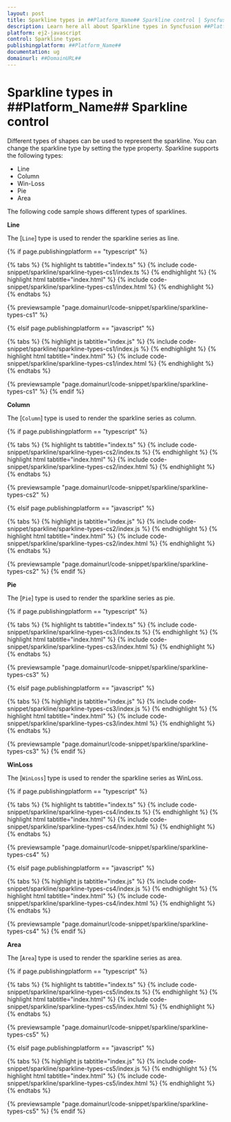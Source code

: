 ```yaml
---
layout: post
title: Sparkline types in ##Platform_Name## Sparkline control | Syncfusion
description: Learn here all about Sparkline types in Syncfusion ##Platform_Name## Sparkline control of Syncfusion Essential JS 2 and more.
platform: ej2-javascript
control: Sparkline types 
publishingplatform: ##Platform_Name##
documentation: ug
domainurl: ##DomainURL##
---
```


# Sparkline types in ##Platform_Name## Sparkline control

Different types of shapes can be used to represent the sparkline. You can change the sparkline type by setting the type property. Sparkline supports the following types:

* Line
* Column
* Win-Loss
* Pie
* Area

The following code sample shows different types of sparklines.

**Line**

The [`Line`] type is used to render the sparkline series as line.

{% if page.publishingplatform == "typescript" %}

 {% tabs %}
{% highlight ts tabtitle="index.ts" %}
{% include code-snippet/sparkline/sparkline-types-cs1/index.ts %}
{% endhighlight %}
{% highlight html tabtitle="index.html" %}
{% include code-snippet/sparkline/sparkline-types-cs1/index.html %}
{% endhighlight %}
{% endtabs %}
        
{% previewsample "page.domainurl/code-snippet/sparkline/sparkline-types-cs1" %}

{% elsif page.publishingplatform == "javascript" %}

{% tabs %}
{% highlight js tabtitle="index.js" %}
{% include code-snippet/sparkline/sparkline-types-cs1/index.js %}
{% endhighlight %}
{% highlight html tabtitle="index.html" %}
{% include code-snippet/sparkline/sparkline-types-cs1/index.html %}
{% endhighlight %}
{% endtabs %}

{% previewsample "page.domainurl/code-snippet/sparkline/sparkline-types-cs1" %}
{% endif %}

**Column**

The [`Column`] type is used to render the sparkline series as column.

{% if page.publishingplatform == "typescript" %}

 {% tabs %}
{% highlight ts tabtitle="index.ts" %}
{% include code-snippet/sparkline/sparkline-types-cs2/index.ts %}
{% endhighlight %}
{% highlight html tabtitle="index.html" %}
{% include code-snippet/sparkline/sparkline-types-cs2/index.html %}
{% endhighlight %}
{% endtabs %}
        
{% previewsample "page.domainurl/code-snippet/sparkline/sparkline-types-cs2" %}

{% elsif page.publishingplatform == "javascript" %}

{% tabs %}
{% highlight js tabtitle="index.js" %}
{% include code-snippet/sparkline/sparkline-types-cs2/index.js %}
{% endhighlight %}
{% highlight html tabtitle="index.html" %}
{% include code-snippet/sparkline/sparkline-types-cs2/index.html %}
{% endhighlight %}
{% endtabs %}

{% previewsample "page.domainurl/code-snippet/sparkline/sparkline-types-cs2" %}
{% endif %}

**Pie**

The [`Pie`] type is used to render the sparkline series as pie.

{% if page.publishingplatform == "typescript" %}

 {% tabs %}
{% highlight ts tabtitle="index.ts" %}
{% include code-snippet/sparkline/sparkline-types-cs3/index.ts %}
{% endhighlight %}
{% highlight html tabtitle="index.html" %}
{% include code-snippet/sparkline/sparkline-types-cs3/index.html %}
{% endhighlight %}
{% endtabs %}
        
{% previewsample "page.domainurl/code-snippet/sparkline/sparkline-types-cs3" %}

{% elsif page.publishingplatform == "javascript" %}

{% tabs %}
{% highlight js tabtitle="index.js" %}
{% include code-snippet/sparkline/sparkline-types-cs3/index.js %}
{% endhighlight %}
{% highlight html tabtitle="index.html" %}
{% include code-snippet/sparkline/sparkline-types-cs3/index.html %}
{% endhighlight %}
{% endtabs %}

{% previewsample "page.domainurl/code-snippet/sparkline/sparkline-types-cs3" %}
{% endif %}

**WinLoss**

The [`WinLoss`] type is used to render the sparkline series as WinLoss.

{% if page.publishingplatform == "typescript" %}

 {% tabs %}
{% highlight ts tabtitle="index.ts" %}
{% include code-snippet/sparkline/sparkline-types-cs4/index.ts %}
{% endhighlight %}
{% highlight html tabtitle="index.html" %}
{% include code-snippet/sparkline/sparkline-types-cs4/index.html %}
{% endhighlight %}
{% endtabs %}
        
{% previewsample "page.domainurl/code-snippet/sparkline/sparkline-types-cs4" %}

{% elsif page.publishingplatform == "javascript" %}

{% tabs %}
{% highlight js tabtitle="index.js" %}
{% include code-snippet/sparkline/sparkline-types-cs4/index.js %}
{% endhighlight %}
{% highlight html tabtitle="index.html" %}
{% include code-snippet/sparkline/sparkline-types-cs4/index.html %}
{% endhighlight %}
{% endtabs %}

{% previewsample "page.domainurl/code-snippet/sparkline/sparkline-types-cs4" %}
{% endif %}

**Area**

The [`Area`] type is used to render the sparkline series as area.

{% if page.publishingplatform == "typescript" %}

 {% tabs %}
{% highlight ts tabtitle="index.ts" %}
{% include code-snippet/sparkline/sparkline-types-cs5/index.ts %}
{% endhighlight %}
{% highlight html tabtitle="index.html" %}
{% include code-snippet/sparkline/sparkline-types-cs5/index.html %}
{% endhighlight %}
{% endtabs %}
        
{% previewsample "page.domainurl/code-snippet/sparkline/sparkline-types-cs5" %}

{% elsif page.publishingplatform == "javascript" %}

{% tabs %}
{% highlight js tabtitle="index.js" %}
{% include code-snippet/sparkline/sparkline-types-cs5/index.js %}
{% endhighlight %}
{% highlight html tabtitle="index.html" %}
{% include code-snippet/sparkline/sparkline-types-cs5/index.html %}
{% endhighlight %}
{% endtabs %}

{% previewsample "page.domainurl/code-snippet/sparkline/sparkline-types-cs5" %}
{% endif %}
